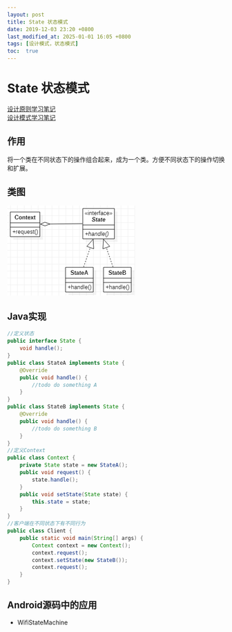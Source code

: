 ```yaml
---
layout: post
title: State 状态模式
date: 2019-12-03 23:20 +0800
last_modified_at: 2025-01-01 16:05 +0800
tags: [设计模式，状态模式]
toc:  true
---
```


# State 状态模式

[设计原则学习笔记](https://www.jianshu.com/p/f7f79adad32b)  
[设计模式学习笔记](https://www.jianshu.com/p/08bf9381697c)  
## 作用
将一个类在不同状态下的操作组合起来，成为一个类。方便不同状态下的操作切换和扩展。
## 类图
![状态模式类图](https://github.com/Charles199310/Charles199310.github.io/blob/main/assets/images/state_01.PNG?raw=true)
## Java实现
```Java
//定义状态
public interface State {
    void handle();
}
public class StateA implements State {
    @Override
    public void handle() {
        //todo do something A
    }
}
public class StateB implements State {
    @Override
    public void handle() {
        //todo do something B
    }
}
//定义Context
public class Context {
    private State state = new StateA();
    public void request() {
        state.handle();
    }
    public void setState(State state) {
        this.state = state;
    }
}
//客户端在不同状态下有不同行为
public class Client {
    public static void main(String[] args) {
        Context context = new Context();
        context.request();
        context.setState(new StateB());
        context.request();
    }
}
```
## Android源码中的应用
* WifiStateMachine
